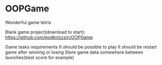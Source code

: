 # OOPGame
Wonderful game tetris

Blank game project(download to start):
	https://github.com/podkolzzzin/OOPGame

Game tasks requirements
	It should be possible to play
	It should be restart game after winning or losing
	Store game data somewhere between launches(best score for example)
